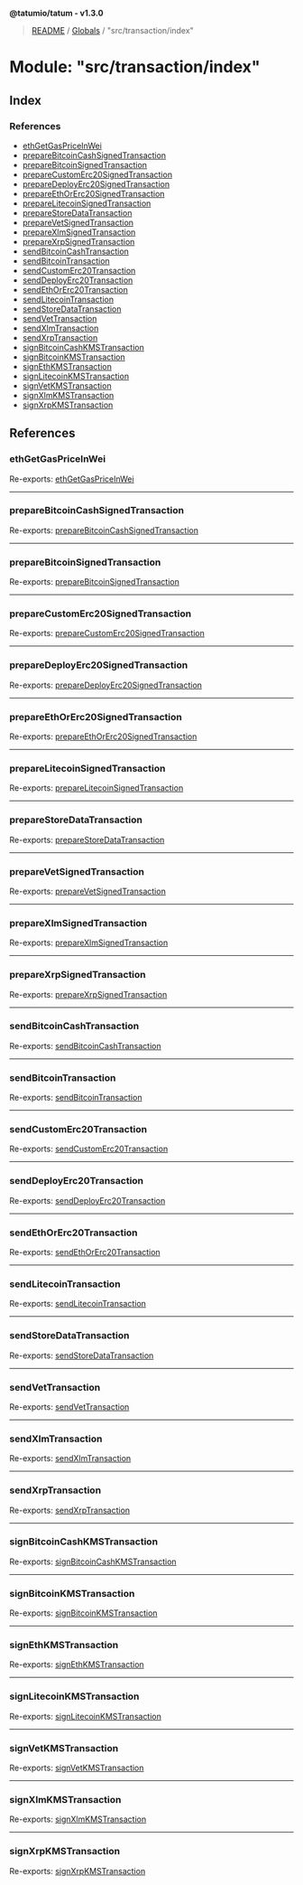 **@tatumio/tatum - v1.3.0**

> [README](../README.md) / [Globals](../globals.md) / "src/transaction/index"

# Module: "src/transaction/index"

## Index

### References

* [ethGetGasPriceInWei](_src_transaction_index_.md#ethgetgaspriceinwei)
* [prepareBitcoinCashSignedTransaction](_src_transaction_index_.md#preparebitcoincashsignedtransaction)
* [prepareBitcoinSignedTransaction](_src_transaction_index_.md#preparebitcoinsignedtransaction)
* [prepareCustomErc20SignedTransaction](_src_transaction_index_.md#preparecustomerc20signedtransaction)
* [prepareDeployErc20SignedTransaction](_src_transaction_index_.md#preparedeployerc20signedtransaction)
* [prepareEthOrErc20SignedTransaction](_src_transaction_index_.md#prepareethorerc20signedtransaction)
* [prepareLitecoinSignedTransaction](_src_transaction_index_.md#preparelitecoinsignedtransaction)
* [prepareStoreDataTransaction](_src_transaction_index_.md#preparestoredatatransaction)
* [prepareVetSignedTransaction](_src_transaction_index_.md#preparevetsignedtransaction)
* [prepareXlmSignedTransaction](_src_transaction_index_.md#preparexlmsignedtransaction)
* [prepareXrpSignedTransaction](_src_transaction_index_.md#preparexrpsignedtransaction)
* [sendBitcoinCashTransaction](_src_transaction_index_.md#sendbitcoincashtransaction)
* [sendBitcoinTransaction](_src_transaction_index_.md#sendbitcointransaction)
* [sendCustomErc20Transaction](_src_transaction_index_.md#sendcustomerc20transaction)
* [sendDeployErc20Transaction](_src_transaction_index_.md#senddeployerc20transaction)
* [sendEthOrErc20Transaction](_src_transaction_index_.md#sendethorerc20transaction)
* [sendLitecoinTransaction](_src_transaction_index_.md#sendlitecointransaction)
* [sendStoreDataTransaction](_src_transaction_index_.md#sendstoredatatransaction)
* [sendVetTransaction](_src_transaction_index_.md#sendvettransaction)
* [sendXlmTransaction](_src_transaction_index_.md#sendxlmtransaction)
* [sendXrpTransaction](_src_transaction_index_.md#sendxrptransaction)
* [signBitcoinCashKMSTransaction](_src_transaction_index_.md#signbitcoincashkmstransaction)
* [signBitcoinKMSTransaction](_src_transaction_index_.md#signbitcoinkmstransaction)
* [signEthKMSTransaction](_src_transaction_index_.md#signethkmstransaction)
* [signLitecoinKMSTransaction](_src_transaction_index_.md#signlitecoinkmstransaction)
* [signVetKMSTransaction](_src_transaction_index_.md#signvetkmstransaction)
* [signXlmKMSTransaction](_src_transaction_index_.md#signxlmkmstransaction)
* [signXrpKMSTransaction](_src_transaction_index_.md#signxrpkmstransaction)

## References

### ethGetGasPriceInWei

Re-exports: [ethGetGasPriceInWei](_src_transaction_eth_.md#ethgetgaspriceinwei)

___

### prepareBitcoinCashSignedTransaction

Re-exports: [prepareBitcoinCashSignedTransaction](_src_transaction_bcash_.md#preparebitcoincashsignedtransaction)

___

### prepareBitcoinSignedTransaction

Re-exports: [prepareBitcoinSignedTransaction](_src_transaction_bitcoin_.md#preparebitcoinsignedtransaction)

___

### prepareCustomErc20SignedTransaction

Re-exports: [prepareCustomErc20SignedTransaction](_src_transaction_eth_.md#preparecustomerc20signedtransaction)

___

### prepareDeployErc20SignedTransaction

Re-exports: [prepareDeployErc20SignedTransaction](_src_transaction_eth_.md#preparedeployerc20signedtransaction)

___

### prepareEthOrErc20SignedTransaction

Re-exports: [prepareEthOrErc20SignedTransaction](_src_transaction_eth_.md#prepareethorerc20signedtransaction)

___

### prepareLitecoinSignedTransaction

Re-exports: [prepareLitecoinSignedTransaction](_src_transaction_bitcoin_.md#preparelitecoinsignedtransaction)

___

### prepareStoreDataTransaction

Re-exports: [prepareStoreDataTransaction](_src_transaction_eth_.md#preparestoredatatransaction)

___

### prepareVetSignedTransaction

Re-exports: [prepareVetSignedTransaction](_src_transaction_vet_.md#preparevetsignedtransaction)

___

### prepareXlmSignedTransaction

Re-exports: [prepareXlmSignedTransaction](_src_transaction_xlm_.md#preparexlmsignedtransaction)

___

### prepareXrpSignedTransaction

Re-exports: [prepareXrpSignedTransaction](_src_transaction_xrp_.md#preparexrpsignedtransaction)

___

### sendBitcoinCashTransaction

Re-exports: [sendBitcoinCashTransaction](_src_transaction_bcash_.md#sendbitcoincashtransaction)

___

### sendBitcoinTransaction

Re-exports: [sendBitcoinTransaction](_src_transaction_bitcoin_.md#sendbitcointransaction)

___

### sendCustomErc20Transaction

Re-exports: [sendCustomErc20Transaction](_src_transaction_eth_.md#sendcustomerc20transaction)

___

### sendDeployErc20Transaction

Re-exports: [sendDeployErc20Transaction](_src_transaction_eth_.md#senddeployerc20transaction)

___

### sendEthOrErc20Transaction

Re-exports: [sendEthOrErc20Transaction](_src_transaction_eth_.md#sendethorerc20transaction)

___

### sendLitecoinTransaction

Re-exports: [sendLitecoinTransaction](_src_transaction_bitcoin_.md#sendlitecointransaction)

___

### sendStoreDataTransaction

Re-exports: [sendStoreDataTransaction](_src_transaction_eth_.md#sendstoredatatransaction)

___

### sendVetTransaction

Re-exports: [sendVetTransaction](_src_transaction_vet_.md#sendvettransaction)

___

### sendXlmTransaction

Re-exports: [sendXlmTransaction](_src_transaction_xlm_.md#sendxlmtransaction)

___

### sendXrpTransaction

Re-exports: [sendXrpTransaction](_src_transaction_xrp_.md#sendxrptransaction)

___

### signBitcoinCashKMSTransaction

Re-exports: [signBitcoinCashKMSTransaction](_src_transaction_bcash_.md#signbitcoincashkmstransaction)

___

### signBitcoinKMSTransaction

Re-exports: [signBitcoinKMSTransaction](_src_transaction_bitcoin_.md#signbitcoinkmstransaction)

___

### signEthKMSTransaction

Re-exports: [signEthKMSTransaction](_src_transaction_eth_.md#signethkmstransaction)

___

### signLitecoinKMSTransaction

Re-exports: [signLitecoinKMSTransaction](_src_transaction_bitcoin_.md#signlitecoinkmstransaction)

___

### signVetKMSTransaction

Re-exports: [signVetKMSTransaction](_src_transaction_vet_.md#signvetkmstransaction)

___

### signXlmKMSTransaction

Re-exports: [signXlmKMSTransaction](_src_transaction_xlm_.md#signxlmkmstransaction)

___

### signXrpKMSTransaction

Re-exports: [signXrpKMSTransaction](_src_transaction_xrp_.md#signxrpkmstransaction)
